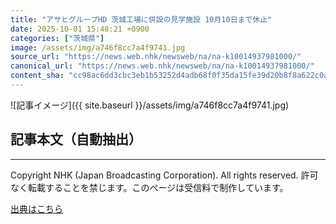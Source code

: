 ```yaml
---
title: "アサヒグループHD 茨城工場に併設の見学施設 10月10日まで休止"
date: 2025-10-01 15:48:21 +0900
categories: ["茨城県"]
image: /assets/img/a746f8cc7a4f9741.jpg
source_url: "https://news.web.nhk/newsweb/na/na-k10014937981000/"
canonical_url: "https://news.web.nhk/newsweb/na/na-k10014937981000/"
content_sha: "cc98ac6dd3cbc3eb1b53252d4adb68f0f35da15fe39d20b8f8a622c0a3d7f6b8"
---
```


![記事イメージ]({{ site.baseurl }}/assets/img/a746f8cc7a4f9741.jpg)

## 記事本文（自動抽出）
<div><div class="_13tndsj2"><nav aria-label="フッターサイトナビゲーション" class="_13tndsj4"></nav><hr class="esl7kn2s esl7kn1l esl7kn1n _14xli2ae"><p class="esl7kn2s esl7kn1m esl7kn1o _1yvk0f68 _1lugom81">Copyright NHK (Japan Broadcasting Corporation). All rights reserved. 許可なく転載することを禁じます。このページは受信料で制作しています。</p></div></div>

[出典はこちら](https://news.web.nhk/newsweb/na/na-k10014937981000/)
